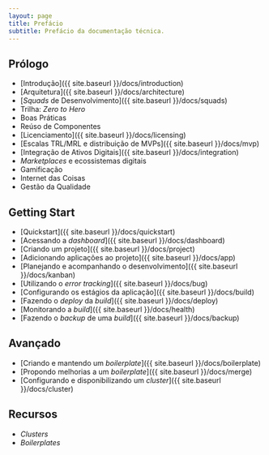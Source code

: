 ```yaml
---
layout: page
title: Prefácio
subtitle: Prefácio da documentação técnica.
---
```


## Prólogo

- [Introdução]({{ site.baseurl }}/docs/introduction)
- [Arquitetura]({{ site.baseurl }}/docs/architecture)
- [_Squads_ de Desenvolvimento]({{ site.baseurl }}/docs/squads)
- Trilha: _Zero to Hero_ <!-- [Trilha: _Zero to Hero_]({{ site.baseurl }}/docs/trail) -->
- Boas Práticas <!-- [Boas Práticas]({{ site.baseurl }}/docs/practices) -->
- Reúso de Componentes <!-- [Reúso de Componentes]({{ site.baseurl }}/docs/reuse) -->
- [Licenciamento]({{ site.baseurl }}/docs/licensing)
- [Escalas TRL/MRL e distribuição de MVPs]({{ site.baseurl }}/docs/mvp)
- [Integração de Ativos Digitais]({{ site.baseurl }}/docs/integration)
- _Marketplaces_ e ecossistemas digitais <!-- [_Marketplaces_ e ecossistemas digitais]({{ site.baseurl }}/docs/marketplace) -->
- Gamificação <!-- [Gamificação]({{ site.baseurl }}/docs/gamefication) -->
- Internet das Coisas <!-- [Internet das Coisas]({{ site.baseurl }}/docs/iot) -->
- Gestão da Qualidade <!-- [Gestão da Qualidade]({{ site.baseurl }}/docs/quality) -->

## Getting Start

- [Quickstart]({{ site.baseurl }}/docs/quickstart)
- [Acessando a _dashboard_]({{ site.baseurl }}/docs/dashboard)
- [Criando um projeto]({{ site.baseurl }}/docs/project)
- [Adicionando aplicações ao projeto]({{ site.baseurl }}/docs/app)
- [Planejando e acompanhando o desenvolvimento]({{ site.baseurl }}/docs/kanban)
- [Utilizando o _error tracking_]({{ site.baseurl }}/docs/bug)
- [Configurando os estágios da aplicação]({{ site.baseurl }}/docs/build)
- [Fazendo o _deploy_ da _build_]({{ site.baseurl }}/docs/deploy)
- [Monitorando a _build_]({{ site.baseurl }}/docs/health)
- [Fazendo o _backup_ de uma _build_]({{ site.baseurl }}/docs/backup)

## Avançado

- [Criando e mantendo um _boilerplate_]({{ site.baseurl }}/docs/boilerplate)
- [Propondo melhorias a um _boilerplate_]({{ site.baseurl }}/docs/merge)
- [Configurando e disponibilizando um _cluster_]({{ site.baseurl }}/docs/cluster)

## Recursos

- _Clusters_
- _Boilerplates_

